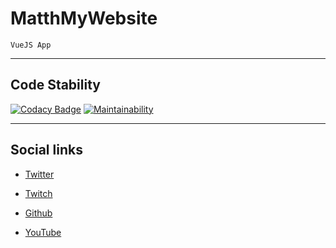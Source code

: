 # MatthMyWebsite

    VueJS App

---

## Code Stability

[![Codacy Badge](https://app.codacy.com/project/badge/Grade/bb8870279ca24170a64351e869b2e624)](https://app.codacy.com/gh/Matthias-Geslin/MatthMyWebsite/dashboard?utm_source=gh&utm_medium=referral&utm_content=&utm_campaign=Badge_grade) [![Maintainability](https://api.codeclimate.com/v1/badges/14b2ba6e8800174a3dc8/maintainability)](https://codeclimate.com/github/Matthias-Geslin/MatthMyWebsite/maintainability)

---

## Social links

- [Twitter](https://x.com/matth_moi_ca)

- [Twitch](https://www.twitch.tv/matthmoica)

- [Github](https://github.com/Matthias-Geslin)
 
- [YouTube](https://www.youtube.com/@MatthMoiCaOfficiel)
